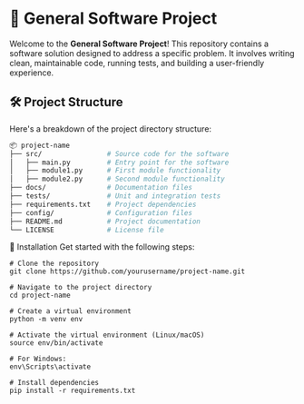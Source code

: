 # 🚀 General Software Project

Welcome to the **General Software Project**! This repository contains a software solution designed to address a specific problem. It involves writing clean, maintainable code, running tests, and building a user-friendly experience.

## 🛠️ Project Structure
Here's a breakdown of the project directory structure:

```bash
📦 project-name
├── src/                # Source code for the software
│   ├── main.py         # Entry point for the software
│   ├── module1.py      # First module functionality
│   ├── module2.py      # Second module functionality
├── docs/               # Documentation files
├── tests/              # Unit and integration tests
├── requirements.txt    # Project dependencies
├── config/             # Configuration files
├── README.md           # Project documentation
└── LICENSE             # License file 
``` 

🚀 Installation
Get started with the following steps:
```
# Clone the repository
git clone https://github.com/yourusername/project-name.git

# Navigate to the project directory
cd project-name

# Create a virtual environment
python -m venv env

# Activate the virtual environment (Linux/macOS)
source env/bin/activate

# For Windows:
env\Scripts\activate

# Install dependencies
pip install -r requirements.txt
```
